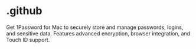 # .github
Get 1Password for Mac to securely store and manage passwords, logins, and sensitive data. Features advanced encryption, browser integration, and Touch ID support.
